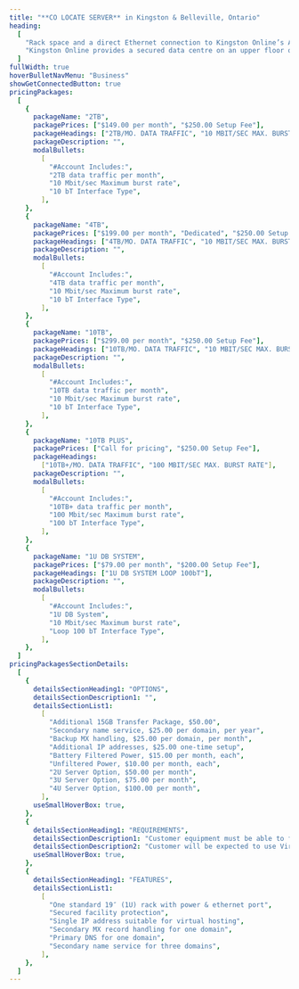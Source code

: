 ```yaml
---
title: "**CO LOCATE SERVER** in Kingston & Belleville, Ontario"
heading:
  [
    "Rack space and a direct Ethernet connection to Kingston Online’s ATM backbone. Meant for IPPs and other businesses where reliability is required and low costs are key.",
    "Kingston Online provides a secured data centre on an upper floor of its building with only employee access, and meets a multiple-lock entry-point requirement. With co-location, we offer UPS power with battery backup, 24 hour monitoring, a customer monitoring service, and climate control.",
  ]
fullWidth: true
hoverBulletNavMenu: "Business"
showGetConnectedButton: true
pricingPackages:
  [
    {
      packageName: "2TB",
      packagePrices: ["$149.00 per month", "$250.00 Setup Fee"],
      packageHeadings: ["2TB/MO. DATA TRAFFIC", "10 MBIT/SEC MAX. BURST RATE"],
      packageDescription: "",
      modalBullets:
        [
          "#Account Includes:",
          "2TB data traffic per month",
          "10 Mbit/sec Maximum burst rate",
          "10 bT Interface Type",
        ],
    },
    {
      packageName: "4TB",
      packagePrices: ["$199.00 per month", "Dedicated", "$250.00 Setup Fee"],
      packageHeadings: ["4TB/MO. DATA TRAFFIC", "10 MBIT/SEC MAX. BURST RATE"],
      packageDescription: "",
      modalBullets:
        [
          "#Account Includes:",
          "4TB data traffic per month",
          "10 Mbit/sec Maximum burst rate",
          "10 bT Interface Type",
        ],
    },
    {
      packageName: "10TB",
      packagePrices: ["$299.00 per month", "$250.00 Setup Fee"],
      packageHeadings: ["10TB/MO. DATA TRAFFIC", "10 MBIT/SEC MAX. BURST RATE"],
      packageDescription: "",
      modalBullets:
        [
          "#Account Includes:",
          "10TB data traffic per month",
          "10 Mbit/sec Maximum burst rate",
          "10 bT Interface Type",
        ],
    },
    {
      packageName: "10TB PLUS",
      packagePrices: ["Call for pricing", "$250.00 Setup Fee"],
      packageHeadings:
        ["10TB+/MO. DATA TRAFFIC", "100 MBIT/SEC MAX. BURST RATE"],
      packageDescription: "",
      modalBullets:
        [
          "#Account Includes:",
          "10TB+ data traffic per month",
          "100 Mbit/sec Maximum burst rate",
          "100 bT Interface Type",
        ],
    },
    {
      packageName: "1U DB SYSTEM",
      packagePrices: ["$79.00 per month", "$200.00 Setup Fee"],
      packageHeadings: ["1U DB SYSTEM LOOP 100bT"],
      packageDescription: "",
      modalBullets:
        [
          "#Account Includes:",
          "1U DB System",
          "10 Mbit/sec Maximum burst rate",
          "Loop 100 bT Interface Type",
        ],
    },
  ]
pricingPackagesSectionDetails:
  [
    {
      detailsSectionHeading1: "OPTIONS",
      detailsSectionDescription1: "",
      detailsSectionList1:
        [
          "Additional 15GB Transfer Package, $50.00",
          "Secondary name service, $25.00 per domain, per year",
          "Backup MX handling, $25.00 per domain, per month",
          "Additional IP addresses, $25.00 one-time setup",
          "Battery Filtered Power, $15.00 per month, each",
          "Unfiltered Power, $10.00 per month, each",
          "2U Server Option, $50.00 per month",
          "3U Server Option, $75.00 per month",
          "4U Server Option, $100.00 per month",
        ],
      useSmallHoverBox: true,
    },
    {
      detailsSectionHeading1: "REQUIREMENTS",
      detailsSectionDescription1: "Customer equipment must be able to fit requirements, and be configured in such a way that it neither requires in-person manipulation nor a monitor or keyboard for normal operation.",
      detailsSectionDescription2: "Customer will be expected to use Virtual Server hosting, to preserve IP addresses. One IP address is initially provided, with other addresses issued on an as-needed basis, with full justification of requirements.",
      useSmallHoverBox: true,
    },
    {
      detailsSectionHeading1: "FEATURES",
      detailsSectionList1:
        [
          "One standard 19″ (1U) rack with power & ethernet port",
          "Secured facility protection",
          "Single IP address suitable for virtual hosting",
          "Secondary MX record handling for one domain",
          "Primary DNS for one domain",
          "Secondary name service for three domains",
        ],
    },
  ]
---
```

